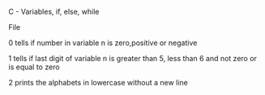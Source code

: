 C - Variables, if, else, while

File

0 tells if number in variable n is zero,positive or negative 

1 tells if last digit of variable n is greater than 5, less than 6 and not zero or is equal to zero

2 prints the alphabets in lowercase without a new line
